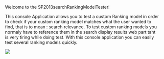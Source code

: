 Welcome to the SP2013searchRankingModelTester!

This console Application allows you to test a custom Ranking model in order to check if your custom ranking model matches what the user wanted to find, that is to mean : search relevance.
To test custom ranking models you normaly have to reference them in the search display results web part taht is very tiring while doing test. With this console application you can easily test several ranking models quickly. 

<img src='https://4.bp.blogspot.com/-omwJAune9ZM/V0LehJt52AI/AAAAAAAAOWc/4PiNINbQRNc5gLBOltu8dlUmlqHxNi9mgCLcB/s1600/ranking%2Bmodel%2B-%2B15%2B-%2Btest%2Bcustom%2Branking%2Bmodel.png' />
